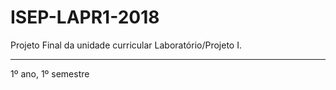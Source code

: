 # ISEP-LAPR1-2018

Projeto Final da unidade curricular Laboratório/Projeto I.

------------------

1º ano, 1º semestre


